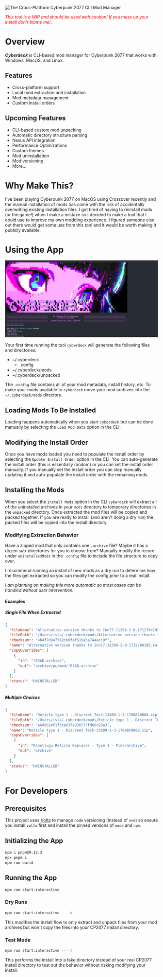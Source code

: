 ![The Cross-Platform Cyberpunk 2077 CLI Mod Manager](resources/cyberdeck_header_image.png "The Cross-Platform Cyberpunk 2077 CLI Mod Manager")

<span style="color:red">*This tool is a WIP and should be used with caution!  If you mess up your install don't blame me!*</span>.

# Overview

**_Cyberdeck_** is CLI-based mod manager for Cyberpunk 2077 that works with Windows, MacOS, and Linux.

## Features

- Cross-platform support
- Local mod extraction and installation
- Mod metadata management
- Custom install orders

## Upcoming Features

- CLI-based custom mod unpacking
- Automatic directory structure parsing
- Nexus API integration
- Performance Optimizations
- Custom themes
- Mod uninstallation
- Mod versioning
- More...

# Why Make This?

I've been playing Cyberpunk 2077 on MacOS using Crossover recently and the manual installation of mods has come with the risk of accidentally overwriting existing installation files.  I got tired of having to reinstall mods (or the game!) when I make a mistake so I decided to make a tool that I could use to improve my own modding experience.  I figured someone else out there would get some use from this tool and it would be worth making it publicly available.

# Using the App

![Cyberdeck in action (v0.1.0)](resources/screenshot_of_cyberdeck_in_action__v0_1_0.png "Cyberdeck in action (v0.1.0)")

Your first time running the tool `cyberdeck` will generate the following files and directories:

- ~/.cyberdeck
  * .config
- ~/.cyberdeck/mods
- ~/.cyberdeck/unpacked

The `.config` file contains all of your mod metadata, install history, etc.  To make your mods available to `cyberdeck` move your mod archives into the `~/.cyberdeck/mods` directory.

## Loading Mods To Be Installed

Loading happens automatically when you start `cyberdeck` but can be done manually by selecting the `Load Mod Data` option in the CLI.

## Modifying the Install Order

Once you have mods loaded you need to populate the install order by selecting the `Update Install Order` option in the CLI.  You can auto-generate the install order (this is essentially random) or you can set the install order manually.  If you manually set the install order you can stop manually updating it and auto-populate the install order with the remaining mods.

## Installing the Mods

When you select the `Install Mods` option in the CLI `cyberdeck` will extract all of the uninstalled archives in your `mods` directory to temporary directories in the `unpacked` directory.  Once extracted the mod files will be copied and packed together.  If you are ready to install (and aren't doing a dry run) the packed files will be copied into the install directory.

### Modifying Extraction Behavior

Have a zipped mod that only contains one `.archive` file?  Maybe it has a dozen sub-directories for you to choose from?  Manually modify the record under `uninstalledMods` in the `.config` file to include the file structure to copy over.

I recommend running an install of new mods as a dry run to determine how the files get extracted so you can modify the config prior to a real install.

_I am planning on making this more automatic so most cases can be handled without user intervention._

#### Examples

##### Single File When Extracted

```json
{
  "fileName": "Alternative version thanks to Inn77-11396-2-0-1712784195.rar",
  "filePath": "/Users/isla/.cyberdeck/mods/Alternative version thanks to Inn77-11396-2-0-1712784195.rar",
  "checksum": "4b4f7d847762c69faf515a5a744acc9f",
  "name": "Alternative version thanks to Inn77-11396-2-0-1712784195.rar",
  "copyOverrides": [
    {
      "in": "!E3AD.archive",
      "out": "archive/pc/mod/!E3AD.archive"
    }
  ],
  "status": "UNINSTALLED"
}
```

##### Multiple Choices

```json
{
  "fileName": "Reticle type 1 - Discreet Tech-13089-1-3-1708859888.zip",
  "filePath": "/Users/isla/.cyberdeck/mods/Reticle type 1 - Discreet Tech-13089-1-3-1708859888.zip",
  "checksum": "a6dd824f1f3ca637a830777fd06c98a3",
  "name": "Reticle type 1 - Discreet Tech-13089-1-3-1708859888.zip",
  "copyOverrides": [
    {
      "in": "Kanetsugu Reticle Replacer - Type 1 - Pink/archive",
      "out": "archive"
    }
  ],
  "status": "UNINSTALLED"
}
```

# For Developers

## Prerequisites

This project uses [Volta](https://volta.sh/) to manage `node` versioning (instead of `nvm`) so ensure you install `volta` first and install the pinned versions of `node` and `npm`.

## Initializing the App

```bash
npm i pnpm@9.12.3
npx pnpm i
npm run build
```

## Running the App

```bash
npm run start:interactive
```

### Dry Runs

```bash
npm run start:interactive -- -d
```

This modifies the install flow to only extract and unpack files from your mod archives but won't copy the files into your CP2077 install directory.

### Test Mode

```bash
npm run start:interactive -- -t
```

This performs the install into a fake directory instead of your real CP2077 install directory to test out the behavior without risking modifying your install.